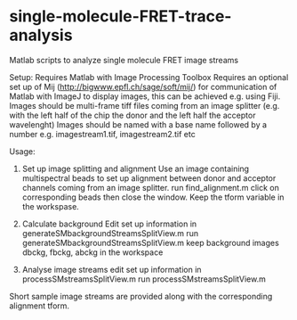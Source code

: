 # single-molecule-FRET-trace-analysis
Matlab scripts to analyze single molecule FRET image streams

Setup:
Requires Matlab with Image Processing Toolbox
Requires an optional set up of Mij (http://bigwww.epfl.ch/sage/soft/mij/) for communication of Matlab with ImageJ to display images, this can be achieved e.g. using Fiji.
Images should be multi-frame tiff files coming from an image splitter (e.g. with the left half of the chip the donor and the left half the acceptor wavelenght)
Images should be named with a base name followed by a number e.g. imagestream1.tif, imagestream2.tif etc

Usage:
1. Set up image splitting and alignment
Use an image containing multispectral beads to set up alignment between donor and acceptor channels coming from an image splitter.
run find_alignment.m
click on corresponding beads then close the window. Keep the tform variable in the workspase.

2. Calculate background
Edit set up information in generateSMbackgroundStreamsSplitView.m
run generateSMbackgroundStreamsSplitView.m
keep background images dbckg, fbckg, abckg in the workspace

3. Analyse image streams
edit set up information in processSMstreamsSplitView.m
run processSMstreamsSplitView.m


Short sample image streams are provided along with the corresponding alignment tform.
